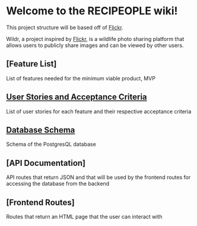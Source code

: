 # Welcome to the RECIPEOPLE wiki!

This project structure will be based off of [Flickr].

Wildr, a project inspired by [Flickr], is a wildlife photo sharing platform that allows users to
publicly share images and can be viewed by other users.

## [Feature List]

List of features needed for the minimum viable product, MVP

## [User Stories and Acceptance Criteria]

List of user stories for each feature and their respective acceptance criteria

## [Database Schema]

Schema of the PostgresQL database

## [API Documentation]

API routes that return JSON and that will be used by the frontend routes for
accessing the database from the backend

## [Frontend Routes]

Routes that return an HTML page that the user can interact with

[Flickr]: https://www.flickr.com/

<!-- [Feature List]: https://github.com/MeiMeiYS/group-9-best-group/wiki/MVP-Feature-List -->

[User Stories and Acceptance Criteria]: https://github.com/MeiMeiYS/group-9-best-group/wiki/User-Stories

[Database Schema]: https://github.com/cat-friend/wildr/wiki/Database-Schema

<!-- [Frontend Routes]: https://github.com/MeiMeiYS/group-9-best-group/wiki/Frontend-Routes

[API Documentation]: https://github.com/MeiMeiYS/group-9-best-group/wiki/API-Documentation -->
